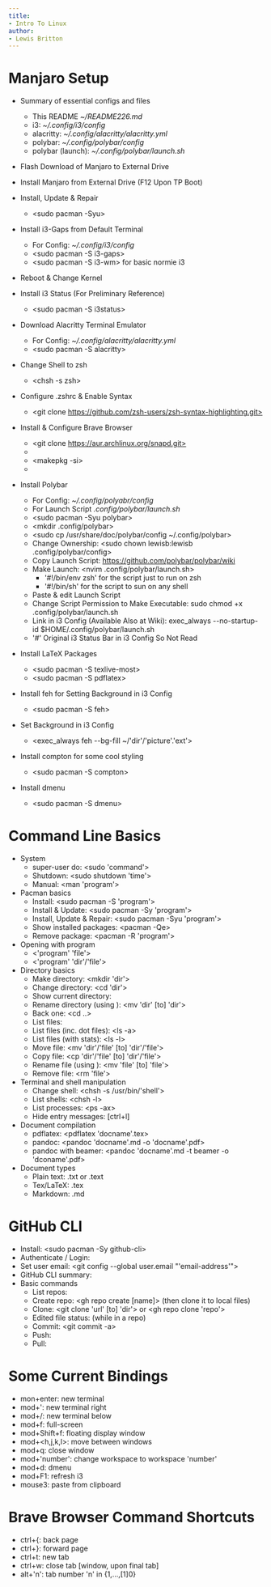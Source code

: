 ```yaml
---
title:
- Intro To Linux
author:
- Lewis Britton
---
```


# Manjaro Setup

* Summary of essential configs and files 
	- This README *~/README226.md*
	- i3: *~/.config/i3/config*
	- alacritty: *~/.config/alacritty/alacritty.yml* 
	- polybar: *~/.config/polybar/config*
	- polybar (launch): *~/.config/polybar/launch.sh*

* Flash Download of Manjaro to External Drive
* Install Manjaro from External Drive (F12 Upon TP Boot)
* Install, Update \& Repair
	- <sudo pacman -Syu>
* Install i3-Gaps from Default Terminal 
	- For Config: *~/.config/i3/config*
	- <sudo pacman -S i3-gaps>
	- <sudo pacman -S i3-wm> for basic normie i3
* Reboot \& Change Kernel
* Install i3 Status (For Preliminary Reference)
	- <sudo pacman -S i3status>
* Download Alacritty Terminal Emulator
	- For Config: *~/.config/alacritty/alacritty.yml*
	- <sudo pacman -S alacritty>
* Change Shell to zsh
	- <chsh -s zsh>
* Configure .zshrc \& Enable Syntax
	- <git clone https://github.com/zsh-users/zsh-syntax-highlighting.git>
* Install \& Configure Brave Browser
	- <git clone https://aur.archlinux.org/snapd.git>
	- <cd snapd>
	- <makepkg -si>
	- <sudo snap install brave>
* Install Polybar
	- For Config: *~/.config/polyabr/config*
	- For Launch Script *.config/polybar/launch.sh*
	- <sudo pacman -Syu polybar>
	- <mkdir .config/polybar>
	- <sudo cp /usr/share/doc/polybar/config ~/.config/polybar>
	- Change Ownership: <sudo chown lewisb:lewisb .config/polybar/config>
	- Copy Launch Script: https://github.com/polybar/polybar/wiki
	- Make Launch: <nvim .config/polybar/launch.sh>
		- '#!/bin/env zsh' for the script just to run on zsh
		- '#!/bin/sh' for the script to sun on any shell
	- Paste \& edit Launch Script
	- Change Script Permission to Make Executable: sudo chmod +x .config/polybar/launch.sh
	- Link in i3 Config (Available Also at Wiki): exec_always --no-startup-id $HOME/.config/polybar/launch.sh
	- '#' Original i3 Status Bar in i3 Config So Not Read 
* Install LaTeX Packages
	- <sudo pacman -S texlive-most>
	- <sudo pacman -S pdflatex>
* Install feh for Setting Background in i3 Config
	- <sudo pacman -S feh>
* Set Background in i3 Config
	- <exec_always feh --bg-fill ~/'dir'/'picture'.'ext'>
* Install compton for some cool styling
	- <sudo pacman -S compton>
* Install dmenu
	- <sudo pacman -S dmenu>

# Command Line Basics

* System
	- super-user do: <sudo 'command'>
	- Shutdown: <sudo shutdown 'time'>
	- Manual: <man 'program'>
* Pacman basics
	- Install: <sudo pacman -S 'program'> 
	- Install \& Update: <sudo pacman -Sy 'program'>
	- Install, Update \& Repair: <sudo pacman -Syu 'program'>
	- Show installed packages: <pacman -Qe>
	- Remove package: <pacman -R 'program'>
* Opening with program
	- <'program' 'file'>
	- <'program' 'dir'/'file'>
* Directory basics
	- Make directory: <mkdir 'dir'>
	- Change directory: <cd 'dir'>
	- Show current directory: <pwd>
	- Rename directory (using <mv>): <mv 'dir' [to] 'dir'>
	- Back one: <cd ..>
	- List files: <ls>
	- List files (inc. dot files): <ls -a>
	- List files (with stats): <ls -l>
	- Move file: <mv 'dir'/'file' [to] 'dir'/'file'>
	- Copy file: <cp 'dir'/'file' [to] 'dir'/'file'>
	- Rename file (using <mv>): <mv 'file' [to] 'file'>
	- Remove file: <rm 'file'>
* Terminal and shell manipulation
	- Change shell: <chsh -s /usr/bin/'shell'>
	- List shells: <chsh -l>
	- List processes: <ps -ax>
	- Hide entry messages: [ctrl+l]
* Document compilation
	- pdflatex: <pdflatex 'docname'.tex>
	- pandoc: <pandoc 'docname'.md -o 'docname'.pdf>
	- pandoc with beamer: <pandoc 'docname'.md -t beamer -o 'dconame'.pdf>
* Document types
	- Plain text: .txt or .text
	- Tex/LaTeX: .tex
	- Markdown: .md

# GitHub CLI

* Install: <sudo pacman -Sy github-cli>
* Authenticate / Login: <gh auth login>
* Set user email: <git config --global user.email "'email-address'">
* GitHub CLI summary: <gh>
* Basic commands
	- List repos: <gh repo list>
	- Create repo: <gh repo create [name]> (then clone it to local files)
	- Clone: <git clone 'url' [to] 'dir'> or <gh repo clone 'repo'>
	- Edited file status: <git status> (while in a repo)
	- Commit: <git commit -a>
	- Push: <git push>
	- Pull: <git pull>

# Some Current Bindings

* mon+enter: new terminal
* mod+': new terminal right
* mod+/: new terminal below 
* mod+f: full-screen
* mod+Shift+f: floating display window
* mod+<h,j,k,l>: move between windows
* mod+q: close window
* mod+'number': change workspace to workspace 'number'
* mod+d: dmenu
* mod+F1: refresh i3
* mouse3: paste from clipboard

# Brave Browser Command Shortcuts

* ctrl+{: back page 
* ctrl+}: forward page
* ctrl+t: new tab
* ctrl+w: close tab [window, upon final tab]
* alt+'n': tab number 'n' in {1,...,[1]0}
